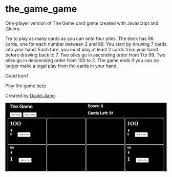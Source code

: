# the_game_game
One-player version of The Game card game created with Javascript and jQuery. 

Try to play as many cards as you can onto four piles. The deck has 98 cards, one for each number between 2 and 99. You start by drawing 7 cards into your hand. Each turn, you must play at least 2 cards from your hand before drawing back to 7. Two piles go in ascending order from 1 to 99. Two piles go in descending order from 100 to 2. The game ends if you can no longer make a legal play from the cards in your hand.

Good luck!

Play the game [here](http://the-game-game.surge.sh/game.html)

Created by [David Jiang](https://github.com/davidmjiang)

![The Game](screenshot.png "Main playing area")
